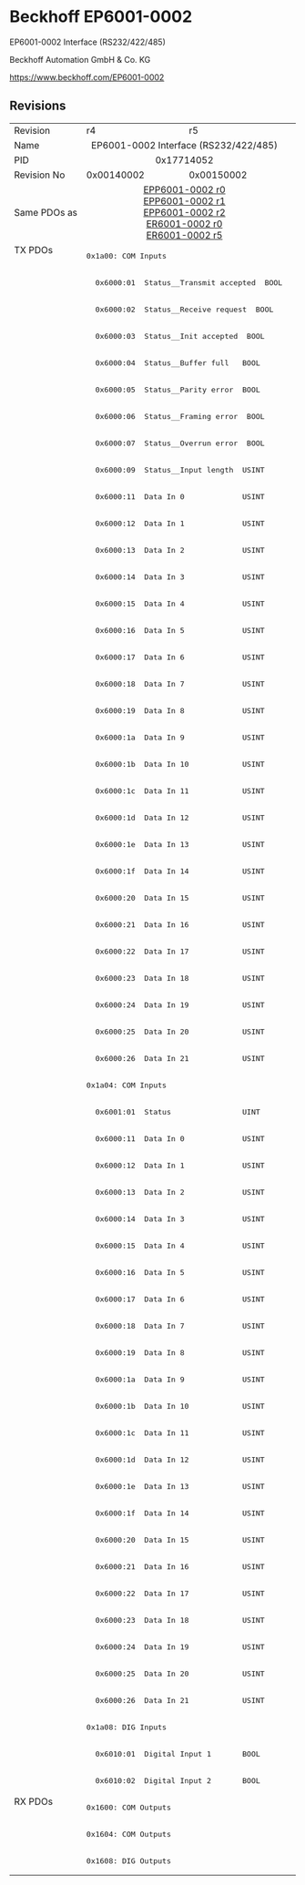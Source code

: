 # Beckhoff EP6001-0002

EP6001-0002 Interface (RS232/422/485)

Beckhoff Automation GmbH & Co. KG

https://www.beckhoff.com/EP6001-0002

## Revisions
<table>
<tr >
<td>Revision</td>
<td>r4</td>
<td>r5</td>
</tr>
<tr >
<td>Name</td>
<td colspan=2 align="center">EP6001-0002 Interface (RS232/422/485)</td>
</tr>
<tr >
<td>PID</td>
<td colspan=2 align="center">0x17714052</td>
</tr>
<tr >
<td>Revision No</td>
<td>0x00140002</td>
<td>0x00150002</td>
</tr>
<tr >
<td>Same PDOs as</td>
<td colspan=2 align="center"><a href="EPP6001-0002">EPP6001-0002 r0</a><br/><a href="EPP6001-0002">EPP6001-0002 r1</a><br/><a href="EPP6001-0002">EPP6001-0002 r2</a><br/><a href="ER6001-0002">ER6001-0002 r0</a><br/><a href="ER6001-0002">ER6001-0002 r5</a></td>
</tr>
<tr class="txpdo pdosection">
<td rowspan=58 valign=top>TX PDOs</td>
<td colspan=2 align="left"><pre>0x1a00: COM Inputs</pre></td>
<td></td>
</tr>
<tr class="txpdo">
<td colspan=2 align="left"><pre>  0x6000:01  Status__Transmit accepted  BOOL</pre></td>
</tr>
<tr class="txpdo">
<td colspan=2 align="left"><pre>  0x6000:02  Status__Receive request  BOOL</pre></td>
</tr>
<tr class="txpdo">
<td colspan=2 align="left"><pre>  0x6000:03  Status__Init accepted  BOOL</pre></td>
</tr>
<tr class="txpdo">
<td colspan=2 align="left"><pre>  0x6000:04  Status__Buffer full   BOOL</pre></td>
</tr>
<tr class="txpdo">
<td colspan=2 align="left"><pre>  0x6000:05  Status__Parity error  BOOL</pre></td>
</tr>
<tr class="txpdo">
<td colspan=2 align="left"><pre>  0x6000:06  Status__Framing error  BOOL</pre></td>
</tr>
<tr class="txpdo">
<td colspan=2 align="left"><pre>  0x6000:07  Status__Overrun error  BOOL</pre></td>
</tr>
<tr class="txpdo">
<td colspan=2 align="left"><pre>  0x6000:09  Status__Input length  USINT</pre></td>
</tr>
<tr class="txpdo">
<td colspan=2 align="left"><pre>  0x6000:11  Data In 0             USINT</pre></td>
</tr>
<tr class="txpdo">
<td colspan=2 align="left"><pre>  0x6000:12  Data In 1             USINT</pre></td>
</tr>
<tr class="txpdo">
<td colspan=2 align="left"><pre>  0x6000:13  Data In 2             USINT</pre></td>
</tr>
<tr class="txpdo">
<td colspan=2 align="left"><pre>  0x6000:14  Data In 3             USINT</pre></td>
</tr>
<tr class="txpdo">
<td colspan=2 align="left"><pre>  0x6000:15  Data In 4             USINT</pre></td>
</tr>
<tr class="txpdo">
<td colspan=2 align="left"><pre>  0x6000:16  Data In 5             USINT</pre></td>
</tr>
<tr class="txpdo">
<td colspan=2 align="left"><pre>  0x6000:17  Data In 6             USINT</pre></td>
</tr>
<tr class="txpdo">
<td colspan=2 align="left"><pre>  0x6000:18  Data In 7             USINT</pre></td>
</tr>
<tr class="txpdo">
<td colspan=2 align="left"><pre>  0x6000:19  Data In 8             USINT</pre></td>
</tr>
<tr class="txpdo">
<td colspan=2 align="left"><pre>  0x6000:1a  Data In 9             USINT</pre></td>
</tr>
<tr class="txpdo">
<td colspan=2 align="left"><pre>  0x6000:1b  Data In 10            USINT</pre></td>
</tr>
<tr class="txpdo">
<td colspan=2 align="left"><pre>  0x6000:1c  Data In 11            USINT</pre></td>
</tr>
<tr class="txpdo">
<td colspan=2 align="left"><pre>  0x6000:1d  Data In 12            USINT</pre></td>
</tr>
<tr class="txpdo">
<td colspan=2 align="left"><pre>  0x6000:1e  Data In 13            USINT</pre></td>
</tr>
<tr class="txpdo">
<td colspan=2 align="left"><pre>  0x6000:1f  Data In 14            USINT</pre></td>
</tr>
<tr class="txpdo">
<td colspan=2 align="left"><pre>  0x6000:20  Data In 15            USINT</pre></td>
</tr>
<tr class="txpdo">
<td colspan=2 align="left"><pre>  0x6000:21  Data In 16            USINT</pre></td>
</tr>
<tr class="txpdo">
<td colspan=2 align="left"><pre>  0x6000:22  Data In 17            USINT</pre></td>
</tr>
<tr class="txpdo">
<td colspan=2 align="left"><pre>  0x6000:23  Data In 18            USINT</pre></td>
</tr>
<tr class="txpdo">
<td colspan=2 align="left"><pre>  0x6000:24  Data In 19            USINT</pre></td>
</tr>
<tr class="txpdo">
<td colspan=2 align="left"><pre>  0x6000:25  Data In 20            USINT</pre></td>
</tr>
<tr class="txpdo">
<td colspan=2 align="left"><pre>  0x6000:26  Data In 21            USINT</pre></td>
</tr>
<tr class="txpdo pdosection">
<td colspan=2 align="left"><pre>0x1a04: COM Inputs</pre></td>
</tr>
<tr class="txpdo">
<td colspan=2 align="left"><pre>  0x6001:01  Status                UINT</pre></td>
</tr>
<tr class="txpdo">
<td colspan=2 align="left"><pre>  0x6000:11  Data In 0             USINT</pre></td>
</tr>
<tr class="txpdo">
<td colspan=2 align="left"><pre>  0x6000:12  Data In 1             USINT</pre></td>
</tr>
<tr class="txpdo">
<td colspan=2 align="left"><pre>  0x6000:13  Data In 2             USINT</pre></td>
</tr>
<tr class="txpdo">
<td colspan=2 align="left"><pre>  0x6000:14  Data In 3             USINT</pre></td>
</tr>
<tr class="txpdo">
<td colspan=2 align="left"><pre>  0x6000:15  Data In 4             USINT</pre></td>
</tr>
<tr class="txpdo">
<td colspan=2 align="left"><pre>  0x6000:16  Data In 5             USINT</pre></td>
</tr>
<tr class="txpdo">
<td colspan=2 align="left"><pre>  0x6000:17  Data In 6             USINT</pre></td>
</tr>
<tr class="txpdo">
<td colspan=2 align="left"><pre>  0x6000:18  Data In 7             USINT</pre></td>
</tr>
<tr class="txpdo">
<td colspan=2 align="left"><pre>  0x6000:19  Data In 8             USINT</pre></td>
</tr>
<tr class="txpdo">
<td colspan=2 align="left"><pre>  0x6000:1a  Data In 9             USINT</pre></td>
</tr>
<tr class="txpdo">
<td colspan=2 align="left"><pre>  0x6000:1b  Data In 10            USINT</pre></td>
</tr>
<tr class="txpdo">
<td colspan=2 align="left"><pre>  0x6000:1c  Data In 11            USINT</pre></td>
</tr>
<tr class="txpdo">
<td colspan=2 align="left"><pre>  0x6000:1d  Data In 12            USINT</pre></td>
</tr>
<tr class="txpdo">
<td colspan=2 align="left"><pre>  0x6000:1e  Data In 13            USINT</pre></td>
</tr>
<tr class="txpdo">
<td colspan=2 align="left"><pre>  0x6000:1f  Data In 14            USINT</pre></td>
</tr>
<tr class="txpdo">
<td colspan=2 align="left"><pre>  0x6000:20  Data In 15            USINT</pre></td>
</tr>
<tr class="txpdo">
<td colspan=2 align="left"><pre>  0x6000:21  Data In 16            USINT</pre></td>
</tr>
<tr class="txpdo">
<td colspan=2 align="left"><pre>  0x6000:22  Data In 17            USINT</pre></td>
</tr>
<tr class="txpdo">
<td colspan=2 align="left"><pre>  0x6000:23  Data In 18            USINT</pre></td>
</tr>
<tr class="txpdo">
<td colspan=2 align="left"><pre>  0x6000:24  Data In 19            USINT</pre></td>
</tr>
<tr class="txpdo">
<td colspan=2 align="left"><pre>  0x6000:25  Data In 20            USINT</pre></td>
</tr>
<tr class="txpdo">
<td colspan=2 align="left"><pre>  0x6000:26  Data In 21            USINT</pre></td>
</tr>
<tr class="txpdo pdosection">
<td colspan=2 align="left"><pre>0x1a08: DIG Inputs</pre></td>
</tr>
<tr class="txpdo">
<td colspan=2 align="left"><pre>  0x6010:01  Digital Input 1       BOOL</pre></td>
</tr>
<tr class="txpdo">
<td colspan=2 align="left"><pre>  0x6010:02  Digital Input 2       BOOL</pre></td>
</tr>
<tr class="rxpdo pdosection">
<td rowspan=3 valign=top>RX PDOs</td>
<td colspan=2 align="left"><pre>0x1600: COM Outputs</pre></td>
<td></td>
</tr>
<tr class="rxpdo pdosection">
<td colspan=2 align="left"><pre>0x1604: COM Outputs</pre></td>
</tr>
<tr class="rxpdo pdosection">
<td colspan=2 align="left"><pre>0x1608: DIG Outputs</pre></td>
</tr>
</table>
